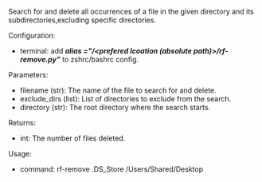 Search for and delete all occurrences of a file in the given directory and its subdirectories,excluding specific directories.

Configuration:
  - terminal: add ***alias <alias name>="/<prefered lcoation (absolute path)>/rf-remove.py"*** to zshrc/bashrc config.

Parameters:
  - filename (str): The name of the file to search for and delete.
  - exclude_dirs (list): List of directories to exclude from the search.
  - directory (str): The root directory where the search starts.

Returns:
  - int: The number of files deleted.

Usage:
  - command: rf-remove<alias name> .DS_Store /Users/Shared/Desktop 
